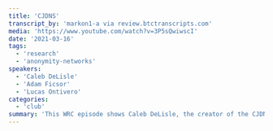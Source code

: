 ```yaml
---
title: 'CJDNS'
transcript_by: 'markon1-a via review.btctranscripts.com'
media: 'https://www.youtube.com/watch?v=3P5sQwiwscI'
date: '2021-03-16'
tags:
  - 'research'
  - 'anonymity-networks'
speakers:
  - 'Caleb DeLisle'
  - 'Adam Ficsor'
  - 'Lucas Ontivero'
categories:
  - 'club'
summary: 'This WRC episode shows Caleb DeLisle, the creator of the CJDNS project, discussing the benefits of decentralized mesh networking and its potential impact on the centralized internet controlled by companies. DeLisle explains the adversary tolerance of CJDNS and its use of public keys for communication verification. He also addresses concerns about the environmental impact of crypto mining and argues that it facilitates the transition to renewable energy sources. DeLisle emphasizes the attacks on decentralized finance and crypto by centralized entities and the importance of unity in the crypto community. He highlights the creation of Packet Crypt, a bandwidth-hard proof of work that incentivizes building out large amounts of bandwidth. DeLisle asserts the need to prioritize privacy, robustness, and resilience in the face of attacks and the value of positive engagement with policymakers. He also discusses the differences between CJDNS and other networking solutions, highlighting CJDNS''s focus on infrastructure and resilient internet access. In addition, DeLisle mentions the potential for individuals to provide internet access to their neighbors and the financing possibilities for the Packet Network Steward. Finally, he touches on the use of Rust programming language for code review and the productivity improvements it brings in terms of security.'
---
```

